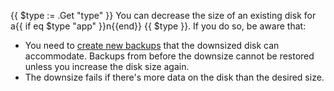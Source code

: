 <!-- shortcode start {{ .Name }} -->
{{ $type := .Get "type" }}
You can decrease the size of an existing disk for a{{ if eq $type "app" }}n{{end}} {{ $type }}.
If you do so, be aware that:

- You need to [create new backups](/environments/backup.md) that the downsized disk can accommodate.
  Backups from before the downsize cannot be restored unless you increase the disk size again.
- The downsize fails if there's more data on the disk than the desired size.
<!-- shortcode end {{ .Name }} -->
